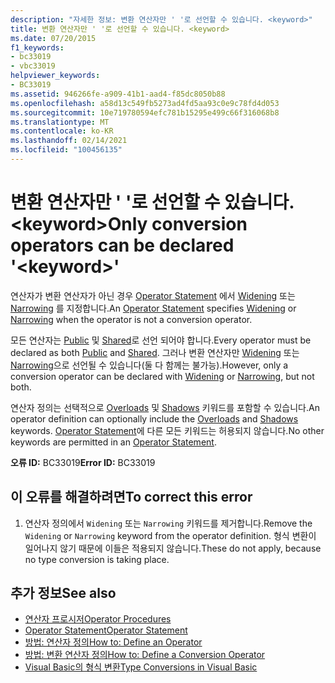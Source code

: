 ```yaml
---
description: "자세한 정보: 변환 연산자만 ' '로 선언할 수 있습니다. <keyword>"
title: 변환 연산자만 ' '로 선언할 수 있습니다. <keyword>
ms.date: 07/20/2015
f1_keywords:
- bc33019
- vbc33019
helpviewer_keywords:
- BC33019
ms.assetid: 946266fe-a909-41b1-aad4-f85dc8050b88
ms.openlocfilehash: a58d13c549fb5273ad4fd5aa93c0e9c78fd4d053
ms.sourcegitcommit: 10e719780594efc781b15295e499c66f316068b8
ms.translationtype: MT
ms.contentlocale: ko-KR
ms.lasthandoff: 02/14/2021
ms.locfileid: "100456135"
---
```

# <a name="only-conversion-operators-can-be-declared-keyword"></a><span data-ttu-id="925c6-103">변환 연산자만 ' '로 선언할 수 있습니다. \<keyword></span><span class="sxs-lookup"><span data-stu-id="925c6-103">Only conversion operators can be declared '\<keyword>'</span></span>

<span data-ttu-id="925c6-104">연산자가 변환 연산자가 아닌 경우 [Operator Statement](../language-reference/statements/operator-statement.md) 에서 [Widening](../language-reference/modifiers/widening.md) 또는 [Narrowing](../language-reference/modifiers/narrowing.md) 를 지정합니다.</span><span class="sxs-lookup"><span data-stu-id="925c6-104">An [Operator Statement](../language-reference/statements/operator-statement.md) specifies [Widening](../language-reference/modifiers/widening.md) or [Narrowing](../language-reference/modifiers/narrowing.md) when the operator is not a conversion operator.</span></span>  
  
 <span data-ttu-id="925c6-105">모든 연산자는 [Public](../language-reference/modifiers/public.md) 및 [Shared](../language-reference/modifiers/shared.md)로 선언 되어야 합니다.</span><span class="sxs-lookup"><span data-stu-id="925c6-105">Every operator must be declared as both [Public](../language-reference/modifiers/public.md) and [Shared](../language-reference/modifiers/shared.md).</span></span> <span data-ttu-id="925c6-106">그러나 변환 연산자만 [Widening](../language-reference/modifiers/widening.md) 또는 [Narrowing](../language-reference/modifiers/narrowing.md)으로 선언될 수 있습니다(둘 다 함께는 불가능).</span><span class="sxs-lookup"><span data-stu-id="925c6-106">However, only a conversion operator can be declared with [Widening](../language-reference/modifiers/widening.md) or [Narrowing](../language-reference/modifiers/narrowing.md), but not both.</span></span>  
  
 <span data-ttu-id="925c6-107">연산자 정의는 선택적으로 [Overloads](../language-reference/modifiers/overloads.md) 및 [Shadows](../language-reference/modifiers/shadows.md) 키워드를 포함할 수 있습니다.</span><span class="sxs-lookup"><span data-stu-id="925c6-107">An operator definition can optionally include the [Overloads](../language-reference/modifiers/overloads.md) and [Shadows](../language-reference/modifiers/shadows.md) keywords.</span></span> <span data-ttu-id="925c6-108">[Operator Statement](../language-reference/statements/operator-statement.md)에 다른 모든 키워드는 허용되지 않습니다.</span><span class="sxs-lookup"><span data-stu-id="925c6-108">No other keywords are permitted in an [Operator Statement](../language-reference/statements/operator-statement.md).</span></span>  
  
 <span data-ttu-id="925c6-109">**오류 ID:** BC33019</span><span class="sxs-lookup"><span data-stu-id="925c6-109">**Error ID:** BC33019</span></span>  
  
## <a name="to-correct-this-error"></a><span data-ttu-id="925c6-110">이 오류를 해결하려면</span><span class="sxs-lookup"><span data-stu-id="925c6-110">To correct this error</span></span>  
  
1. <span data-ttu-id="925c6-111">연산자 정의에서 `Widening` 또는 `Narrowing` 키워드를 제거합니다.</span><span class="sxs-lookup"><span data-stu-id="925c6-111">Remove the `Widening` or `Narrowing` keyword from the operator definition.</span></span> <span data-ttu-id="925c6-112">형식 변환이 일어나지 않기 때문에 이들은 적용되지 않습니다.</span><span class="sxs-lookup"><span data-stu-id="925c6-112">These do not apply, because no type conversion is taking place.</span></span>  
  
## <a name="see-also"></a><span data-ttu-id="925c6-113">추가 정보</span><span class="sxs-lookup"><span data-stu-id="925c6-113">See also</span></span>

- [<span data-ttu-id="925c6-114">연산자 프로시저</span><span class="sxs-lookup"><span data-stu-id="925c6-114">Operator Procedures</span></span>](../programming-guide/language-features/procedures/operator-procedures.md)
- [<span data-ttu-id="925c6-115">Operator Statement</span><span class="sxs-lookup"><span data-stu-id="925c6-115">Operator Statement</span></span>](../language-reference/statements/operator-statement.md)
- [<span data-ttu-id="925c6-116">방법: 연산자 정의</span><span class="sxs-lookup"><span data-stu-id="925c6-116">How to: Define an Operator</span></span>](../programming-guide/language-features/procedures/how-to-define-an-operator.md)
- [<span data-ttu-id="925c6-117">방법: 변환 연산자 정의</span><span class="sxs-lookup"><span data-stu-id="925c6-117">How to: Define a Conversion Operator</span></span>](../programming-guide/language-features/procedures/how-to-define-a-conversion-operator.md)
- [<span data-ttu-id="925c6-118">Visual Basic의 형식 변환</span><span class="sxs-lookup"><span data-stu-id="925c6-118">Type Conversions in Visual Basic</span></span>](../programming-guide/language-features/data-types/type-conversions.md)
